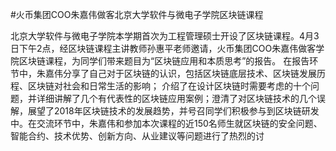 #火币集团COO朱嘉伟做客北京大学软件与微电子学院区块链课程

北京大学软件与微电子学院本学期首次为工程管理硕士开设了区块链课程。4月3日下午2点，经区块链课程主讲教师孙惠平老师邀请，火币集团COO朱嘉伟做客学院区块链课程，为同学们带来题目为“区块链应用和本质思考”的报告。
在报告环节中，朱嘉伟分享了自己对于区块链的认识，包括区块链底层技术、区块链发展历程、区块链对社会和日常生活的影响； 介绍了在设计区块链时需要考虑的十个问题，并详细讲解了几个有代表性的区块链应用案例；澄清了对区块链技术的几个误解，展望了2018年区块链技术的发展趋势，并号召同学们积极参与到区块链研发中。在交流环节中，朱嘉伟和参加本次课程的近150名师生就区块链的安全问题、智能合约、技术优势、创新方向、从业建议等问题进行了热烈的讨
